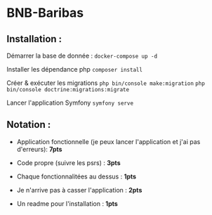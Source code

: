 # BNB-Baribas

## Installation :

Démarrer la base de donnée :
`docker-compose up -d`
 
 Installer les dépendance php
 `composer install`

Créer & exécuter les migrations
`php bin/console make:migration`
`php bin/console doctrine:migrations:migrate`
  
Lancer l'application Symfony
`symfony serve`

## Notation :

  

- Application fonctionnelle (je peux lancer l'application et j'ai pas d'erreurs): **7pts**

- Code propre (suivre les psrs) : **3pts**

- Chaque fonctionnalitées au dessus : **1pts**

- Je n'arrive pas à casser l'application : **2pts**

- Un readme pour l'installation : **1pts**

 